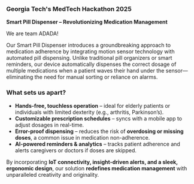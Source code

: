 ### Georgia Tech's MedTech Hackathon 2025

**Smart Pill Dispenser – Revolutionizing Medication Management**

We are team ADADA!

Our Smart Pill Dispenser introduces a groundbreaking approach to medication adherence by integrating motion sensor technology with automated pill dispensing. Unlike traditional pill organizers or smart reminders, our device automatically dispenses the correct dosage of multiple medications when a patient waves their hand under the sensor—eliminating the need for manual sorting or reliance on alarms.

### **What sets us apart?**

- **Hands-free, touchless operation** – ideal for elderly patients or individuals with limited dexterity (e.g., arthritis, Parkinson’s).
- **Customizable prescription schedules** – syncs with a mobile app to adjust dosages in real-time.
- **Error-proof dispensing** – reduces the risk of **overdosing or missing doses**, a common issue in medication non-adherence.
- **AI-powered reminders & analytics** – tracks patient adherence and alerts caregivers or doctors if doses are skipped.

By incorporating **IoT connectivity, insight-driven alerts, and a sleek, ergonomic design**, our solution **redefines medication management** with unparalleled creativity and originality.

